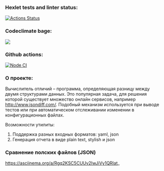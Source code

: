 ### Hexlet tests and linter status:
[![Actions Status](https://github.com/ArsenyKonkolovich/backend-project-lvl2/workflows/hexlet-check/badge.svg)](https://github.com/ArsenyKonkolovich/backend-project-lvl2/actions)

### Codeclimate bage:
<a href="https://codeclimate.com/github/ArsenyKonkolovich/backend-project-lvl2/maintainability"><img src="https://api.codeclimate.com/v1/badges/e75c2d9a20ff99773583/maintainability" /></a>

### Github actions:
[![Node CI](https://github.com/ArsenyKonkolovich/backend-project-lvl2/actions/workflows/nodejs.yml/badge.svg)](https://github.com/ArsenyKonkolovich/backend-project-lvl2/actions/workflows/nodejs.yml)

### О проекте:
Вычислитель отличий – программа, определяющая разницу между двумя структурами данных. Это популярная задача, для решения которой существует множество онлайн сервисов, например http://www.jsondiff.com/. Подобный механизм используется при выводе тестов или при автоматическом отслеживании изменении в конфигурационных файлах.

Возможности утилиты:

1) Поддержка разных входных форматов: yaml, json
2) Генерация отчета в виде plain text, stylish и json


### Сравнение полских файлов (JSON)
https://asciinema.org/a/Rgq2KSC5CUUv2IwJiVy1QRIat_
